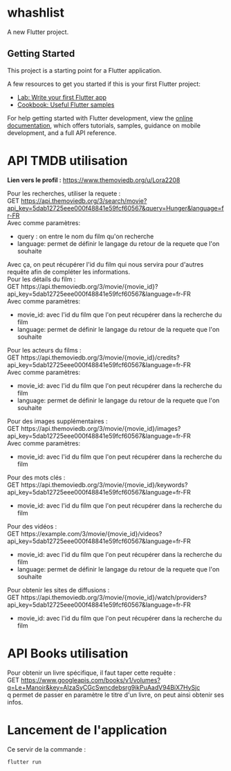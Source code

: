 # whashlist

A new Flutter project.

## Getting Started

This project is a starting point for a Flutter application.

A few resources to get you started if this is your first Flutter project:

- [Lab: Write your first Flutter app](https://docs.flutter.dev/get-started/codelab)
- [Cookbook: Useful Flutter samples](https://docs.flutter.dev/cookbook)

For help getting started with Flutter development, view the
[online documentation](https://docs.flutter.dev/), which offers tutorials,
samples, guidance on mobile development, and a full API reference.

# API TMDB utilisation
<b>Lien vers le profil :</b> https://www.themoviedb.org/u/Lora2208

Pour les recherches, utiliser la requete : <br/>
GET https://api.themoviedb.org/3/search/movie?api_key=5dab12725eee000f48841e59fcf60567&query=Hunger&language=fr-FR </br>
Avec comme paramètres: </br>
<ul>
<li>query : on entre le nom du film qu'on recherche</li>
<li>language: permet de définir le langage du retour de la requete que l'on souhaite</li>
</ul>
Avec ça, on peut récupérer l'id du film qui nous servira pour d'autres requête afin de compléter les informations. </br>
Pour les détails du film :<br/>
GET https://api.themoviedb.org/3/movie/{movie_id}?api_key=5dab12725eee000f48841e59fcf60567&language=fr-FR </br>
Avec comme paramètres: </br>
<ul>
<li>movie_id: avec l'id du film que l'on peut récupérer dans la recherche du film</li>
<li>language: permet de définir le langage du retour de la requete que l'on souhaite</li>
</ul>
Pour les acteurs du films :<br/>
GET https://api.themoviedb.org/3/movie/{movie_id}/credits?api_key=5dab12725eee000f48841e59fcf60567&language=fr-FR </br>
Avec comme paramètres: </br>
<ul>
<li>movie_id: avec l'id du film que l'on peut récupérer dans la recherche du film</li>
<li>language: permet de définir le langage du retour de la requete que l'on souhaite</li>
</ul>
Pour des images supplémentaires :<br/>
GET https://api.themoviedb.org/3/movie/{movie_id}/images?api_key=5dab12725eee000f48841e59fcf60567&language=fr-FR </br>
Avec comme paramètres:
<ul>
<li>movie_id: avec l'id du film que l'on peut récupérer dans la recherche du film</li>
</ul>
Pour des mots clés :<br/>
GET https://api.themoviedb.org/3/movie/{movie_id}/keywords?api_key=5dab12725eee000f48841e59fcf60567&language=fr-FR </br>
<ul>
<li>movie_id: avec l'id du film que l'on peut récupérer dans la recherche du film</li>
</ul>
Pour des vidéos :<br/>
GET  https://example.com/3/movie/{movie_id}/videos?api_key=5dab12725eee000f48841e59fcf60567&language=fr-FR </br>
<ul>
<li>movie_id: avec l'id du film que l'on peut récupérer dans la recherche du film</li>
<li>language: permet de définir le langage du retour de la requete que l'on souhaite</li>
</ul>
Pour obtenir les sites de diffusions :<br/>
GET https://api.themoviedb.org/3/movie/{movie_id}/watch/providers?api_key=5dab12725eee000f48841e59fcf60567&language=fr-FR </br>
<ul>
<li>movie_id: avec l'id du film que l'on peut récupérer dans la recherche du film</li>
</ul>

# API Books utilisation
Pour obtenir un livre spécifique, il faut taper cette requête :<br/>
GET https://www.googleapis.com/books/v1/volumes?q=Le+Manoir&key=AIzaSyCGcSwncdebsrg9ikPuAadV94BiX7HySjc<br/>
q permet de passer en paramètre le titre d'un livre, on peut ainsi obtenir ses infos.

# Lancement de l'application
Ce servir de la commande :
```
flutter run
```